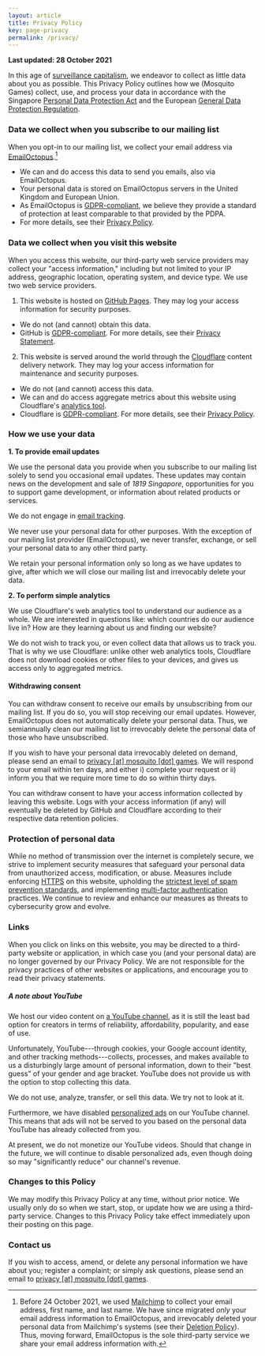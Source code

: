 ```yaml
---
layout: article
title: Privacy Policy
key: page-privacy
permalink: /privacy/
---
```


**Last updated: 28 October 2021**

In this age of [surveillance capitalism](https://news.harvard.edu/gazette/story/2019/03/harvard-professor-says-surveillance-capitalism-is-undermining-democracy/), we endeavor to collect as little data about you as possible. This Privacy Policy outlines how we (Mosquito Games) collect, use, and process your data in accordance with the Singapore [Personal Data Protection Act](https://www.pdpc.gov.sg/Overview-of-PDPA/The-Legislation/Personal-Data-Protection-Act) and the European [General Data Protection Regulation](https://gdpr-info.eu/).


### Data we collect when you subscribe to our mailing list

When you opt-in to our mailing list, we collect your email address via [EmailOctopus](https://emailoctopus.com).[^1]
  - We can and do access this data to send you emails, also via EmailOctopus.
  - Your personal data is stored on EmailOctopus servers in the United Kingdom and European Union.
- As EmailOctopus is [GDPR-compliant](https://emailoctopus.com/legal/gdpr), we believe they provide a standard of protection at least comparable to that provided by the PDPA.
- For more details, see their [Privacy Policy](https://emailoctopus.com/legal/privacy).

### Data we collect when you visit this website

When you access this website, our third-party web service providers may collect your "access information," including but not limited to your IP address, geographic location, operating system, and device type. We use two web service providers.

1. This website is hosted on [GitHub Pages](https://pages.github.com). They may log your access information for security purposes.
  - We do not (and cannot) obtain this data.
  - GitHub is [GDPR-compliant](https://github.blog/2018-04-19-updates-to-our-privacy-statement-and-terms-of-service/). For more details, see their [Privacy Statement](https://docs.github.com/en/github/site-policy/github-privacy-statement#github-pages).

2. This website is served around the world through the [Cloudflare](https://cloudflare.com) content delivery network. They may log your access information for maintenance and security purposes.
  - We do not (and cannot) access this data.
  - We can and do access aggregate metrics about this website using Cloudflare's [analytics tool](https://www.cloudflare.com/web-analytics/).
  - Cloudflare is [GDPR-compliant](https://www.cloudflare.com/trust-hub/gdpr/). For more details, see their [Privacy Policy](https://www.cloudflare.com/privacypolicy/).

### How we use your data

__1. To provide email updates__

We use the personal data you provide when you subscribe to our mailing list solely to send you occasional email updates. These updates may contain news on the development and sale of _1819 Singapore_, opportunities for you to support game development, or information about related products or services.

We do not engage in [email tracking](https://en.wikipedia.org/wiki/Email_tracking).

We never use your personal data for other purposes. With the exception of our mailing list provider (EmailOctopus), we never transfer, exchange, or sell your personal data to any other third party.

We retain your personal information only so long as we have updates to give, after which we will close our mailing list and irrevocably delete your data.

__2. To perform simple analytics__

We use Cloudflare's web analytics tool to understand our audience as a whole. We are interested in questions like: which countries do our audience live in? How are they learning about us and finding our website?

We do not wish to track you, or even collect data that allows us to track you. That is why we use Cloudflare: unlike other web analytics tools, Cloudflare does not download cookies or other files to your devices, and gives us access only to aggregated metrics.

#### Withdrawing consent

You can withdraw consent to receive our emails by unsubscribing from our mailing list. If you do so, you will stop receiving our email updates. However, EmailOctopus does not automatically delete your personal data. Thus, we semiannually clean our mailing list to irrevocably delete the personal data of those who have unsubscribed.

If you wish to have your personal data irrevocably deleted on demand, please send an email to <a href="mailto:privacy@mosquito.games">privacy [at] mosquito [dot] games</a>. We will respond to your email within ten days, and either i) complete your request or ii) inform you that we require more time to do so within thirty days.

You can withdraw consent to have your access information collected by leaving this website. Logs with your access information (if any) will eventually be deleted by GitHub and Cloudflare according to their respective data retention policies.

### Protection of personal data
While no method of transmission over the internet is completely secure, we strive to implement security measures that safeguard your personal data from unauthorized access, modification, or abuse. Measures include enforcing [HTTPS](https://www.cloudflare.com/learning/ssl/why-use-https/) on this website, upholding the [strictest level of spam prevention standards](https://dmarc.org/), and implementing [multi-factor authentication](https://en.wikipedia.org/wiki/Multi-factor_authentication) practices. We continue to review and enhance our measures as threats to cybersecurity grow and evolve.

### Links

When you click on links on this website, you may be directed to a third-party website or application, in which case you (and your personal data) are no longer governed by our Privacy Policy. We are not responsible for the privacy practices of other websites or applications, and encourage you to read their privacy statements.

##### A note about YouTube

We host our video content on [a YouTube channel](https://www.youtube.com/channel/UCH-7o_XX45rgeuBIVGzRhkA), as it is still the least bad option for creators in terms of reliability, affordability, popularity, and ease of use.

Unfortunately, YouTube---through cookies, your Google account identity, and other tracking methods---collects, processes, and makes available to us a disturbingly large amount of personal information, down to their "best guess" of your gender and age bracket. YouTube does not provide us with the option to stop collecting this data.

We do not use, analyze, transfer, or sell this data. We try not to look at it.

Furthermore, we have disabled [personalized ads](https://support.google.com/google-ads/answer/2549116?hl=en) on our YouTube channel. This means that ads will not be served to you based on the personal data YouTube has already collected from you.

At present, we do not monetize our YouTube videos. Should that change in the future, we will continue to disable personalized ads, even though doing so may "significantly reduce" our channel's revenue.

### Changes to this Policy
We may modify this Privacy Policy at any time, without prior notice. We usually only do so when we start, stop, or update how we are using a third-party service. Changes to this Privacy Policy take effect immediately upon their posting on this page.

### Contact us
If you wish to access, amend, or delete any personal information we have about you; register a complaint; or simply ask questions, please send an email to <a href="mailto:privacy@mosquito.games">privacy [at] mosquito [dot] games</a>.


[^1]: Before 24 October 2021, we used [Mailchimp](https://mailchimp.com) to collect your email address, first name, and last name. We have since migrated _only_ your email address information to EmailOctopus, and irrevocably deleted your personal data from Mailchimp's systems (see their [Deletion Policy](https://mailchimp.com/help/delete-contacts/)). Thus, moving forward, EmailOctopus is the sole third-party service we share your email address information with.
